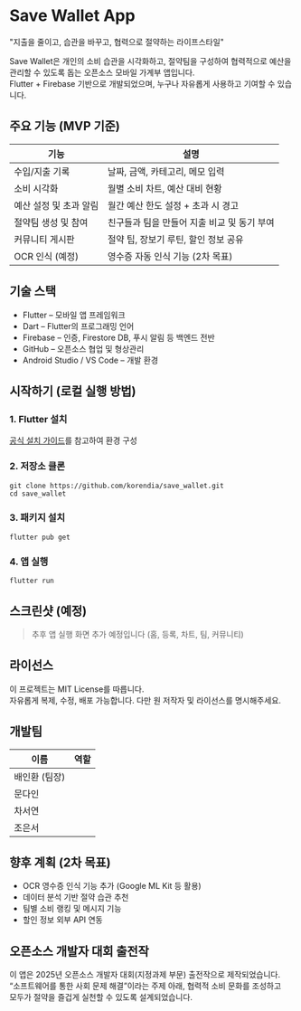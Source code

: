 # Save Wallet App

"지출을 줄이고, 습관을 바꾸고, 협력으로 절약하는 라이프스타일"

Save Wallet은 개인의 소비 습관을 시각화하고, 절약팀을 구성하여 협력적으로 예산을 관리할 수 있도록 돕는 오픈소스 모바일 가계부 앱입니다.  
Flutter + Firebase 기반으로 개발되었으며, 누구나 자유롭게 사용하고 기여할 수 있습니다.

## 주요 기능 (MVP 기준)

| 기능 | 설명 |
|------|------|
| 수입/지출 기록 | 날짜, 금액, 카테고리, 메모 입력 |
| 소비 시각화 | 월별 소비 차트, 예산 대비 현황 |
| 예산 설정 및 초과 알림 | 월간 예산 한도 설정 + 초과 시 경고 |
| 절약팀 생성 및 참여 | 친구들과 팀을 만들어 지출 비교 및 동기 부여 |
| 커뮤니티 게시판 | 절약 팁, 장보기 루틴, 할인 정보 공유 |
| OCR 인식 (예정) | 영수증 자동 인식 기능 (2차 목표) |

## 기술 스택

- Flutter – 모바일 앱 프레임워크
- Dart – Flutter의 프로그래밍 언어
- Firebase – 인증, Firestore DB, 푸시 알림 등 백엔드 전반
- GitHub – 오픈소스 협업 및 형상관리
- Android Studio / VS Code – 개발 환경

## 시작하기 (로컬 실행 방법)

### 1. Flutter 설치
[공식 설치 가이드](https://docs.flutter.dev/get-started/install)를 참고하여 환경 구성

### 2. 저장소 클론
```
git clone https://github.com/korendia/save_wallet.git
cd save_wallet
```

### 3. 패키지 설치
```
flutter pub get
```

### 4. 앱 실행
```
flutter run
```

## 스크린샷 (예정)

> 추후 앱 실행 화면 추가 예정입니다 (홈, 등록, 차트, 팀, 커뮤니티)

## 라이선스

이 프로젝트는 MIT License를 따릅니다.  
자유롭게 복제, 수정, 배포 가능합니다. 다만 원 저작자 및 라이선스를 명시해주세요.

## 개발팀

| 이름 | 역할 |
|------|------|
| 배인환 (팀장) ||
| 문다인 ||
| 차서연 ||
| 조은서 ||

## 향후 계획 (2차 목표)

- OCR 영수증 인식 기능 추가 (Google ML Kit 등 활용)
- 데이터 분석 기반 절약 습관 추천
- 팀별 소비 랭킹 및 메시지 기능
- 할인 정보 외부 API 연동

## 오픈소스 개발자 대회 출전작

이 앱은 2025년 오픈소스 개발자 대회(지정과제 부문) 출전작으로 제작되었습니다.  
“소프트웨어를 통한 사회 문제 해결”이라는 주제 아래, 협력적 소비 문화를 조성하고  
모두가 절약을 즐겁게 실천할 수 있도록 설계되었습니다.

